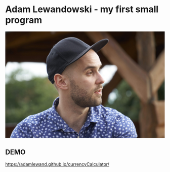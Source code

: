# Adam Lewandowski - my first small program

![Adam Lewandowski](image/Adam.jpg)

## DEMO

https://adamlewand.github.io/currencyCalculator/

